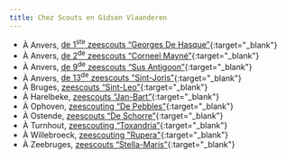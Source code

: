 ```yaml
---
title: Chez Scouts en Gidsen Vlaanderen
---
```

- À Anvers, [de 1<sup>ste</sup> zeescouts “Georges De Hasque”](https://www.zeescouts1.be){:target="_blank"}
- À Anvers, [de 2<sup>de</sup> zeescouts “Corneel Mayné”](https://zeescouts2.be){:target="_blank"}
- À Anvers, [de 9<sup>de</sup> zeescouts “Sus Antigoon”](https://www.zeescouts9.com){:target="_blank"}
- À Anvers, [de 13<sup>de</sup> zeescouts “Sint-Joris”](https://zeescouts13.be){:target="_blank"}
- À Bruges, [zeescouts “Sint-Leo”](http://www.zeescouts.sintleo.be/zeescouts){:target="_blank"}
- À Harelbeke, [zeescouts “Jan-Bart”](http://zeescoutsjanbart.be){:target="_blank"}
- À Ophoven, [zeescouting “De Pebbles”](https://www.zeescoutingpebbles.be){:target="_blank"}
- À Ostende, [zeescouts “De Schorre”](https://zeescoutsdeschorre.be){:target="_blank"}
- À Turnhout, [zeescouting “Toxandria”](https://zeescoutstoxandria.be){:target="_blank"}
- À Willebroeck, [zeescouting "Rupera"](https://zeescoutsrupera.scoutsgroep.be/){:target="_blank"}
- À Zeebruges, [zeescouts “Stella-Maris”](https://zeescoutszeebrugge.be){:target="_blank"}

